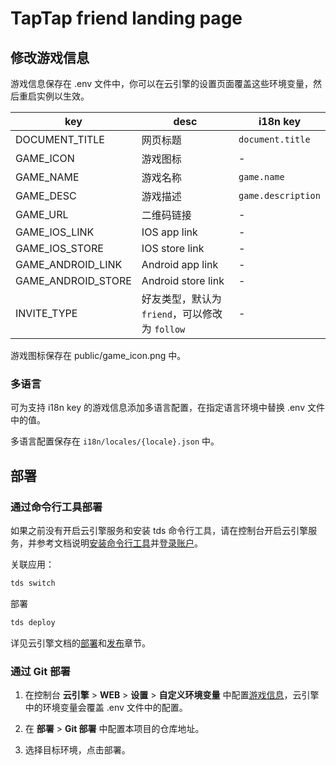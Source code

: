 # TapTap friend landing page

## 修改游戏信息

游戏信息保存在 .env 文件中，你可以在云引擎的设置页面覆盖这些环境变量，然后重启实例以生效。

| key                | desc                                           | i18n key           |
| ------------------ | ---------------------------------------------- | ------------------ |
| DOCUMENT_TITLE     | 网页标题                                       | `document.title`   |
| GAME_ICON          | 游戏图标                                       | -                  |
| GAME_NAME          | 游戏名称                                       | `game.name`        |
| GAME_DESC          | 游戏描述                                       | `game.description` |
| GAME_URL           | 二维码链接                                     | -                  |
| GAME_IOS_LINK      | IOS app link                                   | -                  |
| GAME_IOS_STORE     | IOS store link                                 | -                  |
| GAME_ANDROID_LINK  | Android app link                               | -                  |
| GAME_ANDROID_STORE | Android store link                             | -                  |
| INVITE_TYPE        | 好友类型，默认为 `friend`，可以修改为 `follow` | -                  |

游戏图标保存在 public/game_icon.png 中。

### 多语言

可为支持 i18n key 的游戏信息添加多语言配置，在指定语言环境中替换 .env 文件中的值。

多语言配置保存在 `i18n/locales/{locale}.json` 中。

## 部署

### 通过命令行工具部署

如果之前没有开启云引擎服务和安装 tds 命令行工具，请在控制台开启云引擎服务，并参考文档说明[安装命令行工具][install]并[登录账户][login]。

[install]: https://developer.taptap.com/docs/sdk/engine/guide/cli/#%E5%AE%89%E8%A3%85%E5%91%BD%E4%BB%A4%E8%A1%8C%E5%B7%A5%E5%85%B7
[login]: https://developer.taptap.com/docs/sdk/engine/guide/cli/#安装命令行工具

关联应用：

```sh
tds switch
```

部署

```sh
tds deploy
```

详见云引擎文档的[部署][deploy]和[发布][publish]章节。

[deploy]: https://developer.taptap.com/docs/sdk/engine/guide/cli/#%E9%83%A8%E7%BD%B2
[publish]: https://developer.taptap.com/docs/sdk/engine/guide/cli/#%E5%8F%91%E5%B8%83%E5%88%B0%E7%94%9F%E4%BA%A7%E7%8E%AF%E5%A2%83

### 通过 Git 部署

1. 在控制台 **云引擎** > **WEB** > **设置** > **自定义环境变量** 中配置[游戏信息](#修改游戏信息)，云引擎中的环境变量会覆盖 .env 文件中的配置。

2. 在 **部署** > **Git 部署** 中配置本项目的仓库地址。

3. 选择目标环境，点击部署。
